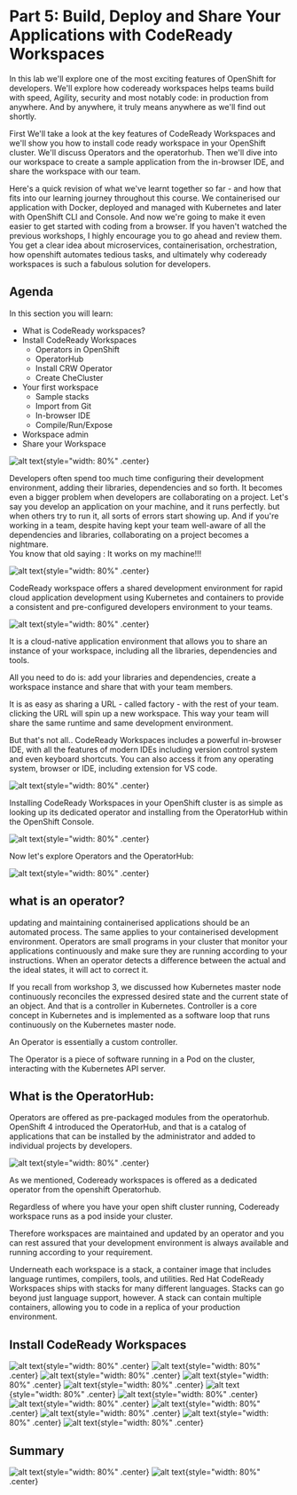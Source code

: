 # Part 5: Build, Deploy and Share Your Applications with CodeReady Workspaces

In this lab we'll explore one of the most exciting features of OpenShift for developers. We'll explore how codeready workspaces helps teams build with speed, Agility, security and most notably code: in production from anywhere. And by anywhere, it truly means anywhere as we'll find out shortly.  

First We'll take a look at the key features of CodeReady Workspaces and we'll show you how to install code ready workspace in your OpenShift cluster. We'll discuss Operators and the operatorhub. Then we'll dive into our workspace to create a sample application from the in-browser IDE, and share the workspace with our team.  

Here's a quick revision of what we've learnt together so far - and how that fits into our learning journey throughout this course. We containerised our application with Docker, deployed and managed with Kubernetes and later with OpenShift CLI and Console. And now we're going to make it even easier to get started with coding from a browser. If you haven't watched the previous workshops, I highly encourage you to go ahead and review them. You get a clear idea about microservices, containerisation, orchestration, how openshift automates tedious tasks, and ultimately why codeready workspaces is such a fabulous solution for developers.

## Agenda

In this section you will learn:

- What is CodeReady workspaces?
- Install CodeReady Workspaces
    - Operators in OpenShift
    - OperatorHub
    - Install CRW Operator
    - Create CheCluster
- Your first workspace
    - Sample stacks
    - Import from Git
    - In-browser IDE
    - Compile/Run/Expose
- Workspace admin
- Share your Workspace

![alt text](images/Labs/Slide168.png){style="width: 80%" .center}

Developers often spend too much time configuring their development environment, adding their libraries, dependencies and so forth.  It becomes even a bigger problem when developers are collaborating on a project. Let's say you develop an application on your machine, and it runs perfectly. but when others try to run it, all sorts of errors start showing up. And if you're working in a team, despite having kept your team well-aware of all the dependencies and libraries, collaborating on a project becomes a nightmare.  
You know that old saying : It works on my machine!!!

![alt text](images/Labs/Slide169.png){style="width: 80%" .center}

CodeReady workspace offers a shared development environment for rapid cloud application development using Kubernetes and containers to provide a consistent and pre-configured developers environment to your teams.

![alt text](images/Labs/Slide170.png){style="width: 80%" .center}

It is a cloud-native application environment that allows you to share an instance of your workspace, including all the libraries, dependencies and tools.

All you need to do is: add your libraries and dependencies, create a workspace instance and share that with your team members.

It is as easy as sharing a URL - called factory - with the rest of your team. clicking the URL will spin up a new workspace. This way your team will share the same runtime and same development environment.

But that's not all.. CodeReady Workspaces includes a powerful in-browser IDE, with all the features of modern IDEs including version control system and even keyboard shortcuts. You can also access it from any operating system, browser or IDE, including extension for VS code. 

![alt text](images/Labs/Slide171.png){style="width: 80%" .center}

Installing CodeReady Workspaces in your OpenShift cluster is as simple as looking up its dedicated operator and installing from the OperatorHub within the OpenShift Console.

![alt text](images/Labs/Slide172.png){style="width: 80%" .center}

Now let's explore Operators and the OperatorHub:

![alt text](images/Labs/Slide173.png){style="width: 80%" .center}

## what is an operator?

updating and maintaining containerised applications should be an automated process. The same applies to your containerised development environment. Operators are small programs in your cluster that monitor your applications continuously and make sure they are running according to your instructions. When an operator detects a difference between the actual and the ideal states, it will act to correct it.

If you recall from workshop 3, we discussed how  Kubernetes master node continuously reconciles the expressed desired state and the current state of an object. And that is a controller in Kubernetes. Controller is a core concept in Kubernetes and is implemented as a software loop that runs continuously on the Kubernetes master node.

An Operator is essentially a custom controller.

The Operator is a piece of software running in a Pod on the cluster, interacting with the Kubernetes API server.

## What is the OperatorHub:

Operators are offered as pre-packaged modules from the operatorhub. OpenShift 4 introduced the OperatorHub, and that is a catalog of applications that can be installed by the administrator and added to individual projects by developers.

![alt text](images/Labs/Slide174.png){style="width: 80%" .center}

As we mentioned, Codeready workspaces is offered as a dedicated operator from the openshift Operatorhub.

Regardless of where you have your open shift cluster running, Codeready workspace runs as a pod inside your cluster.

Therefore workspaces are maintained and updated by an operator and you can rest assured that your development environment is always available and running according to your requirement.

Underneath each workspace is a stack, a container image that includes language runtimes, compilers, tools, and utilities. Red Hat CodeReady Workspaces ships with stacks for many different languages. Stacks can go beyond just language support, however. A stack can contain multiple containers, allowing you to code in a replica of your production environment.

## Install CodeReady Workspaces

![alt text](images/Labs/Slide175.png){style="width: 80%" .center}
![alt text](images/Labs/Slide176.png){style="width: 80%" .center}
![alt text](images/Labs/Slide177.png){style="width: 80%" .center}
![alt text](images/Labs/Slide178.png){style="width: 80%" .center}
![alt text](images/Labs/Slide179.png){style="width: 80%" .center}
![alt text](images/Labs/Slide180.png){style="width: 80%" .center}
![alt text](images/Labs/Slide181.png){style="width: 80%" .center}
![alt text](images/Labs/Slide182.png){style="width: 80%" .center}
![alt text](images/Labs/Slide183.png){style="width: 80%" .center}
![alt text](images/Labs/Slide184.png){style="width: 80%" .center}
![alt text](images/Labs/Slide185.png){style="width: 80%" .center}
![alt text](images/Labs/Slide186.png){style="width: 80%" .center}

## Summary

![alt text](images/Labs/Slide187.png){style="width: 80%" .center}
![alt text](images/Labs/Slide188.png){style="width: 80%" .center}

